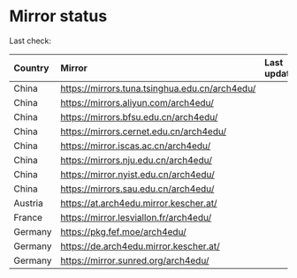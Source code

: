 <script src="./time.js"></script>
# Mirror status
Last check: <script type="text/javascript">localize(1708691456.3323462);</script>

|Country|Mirror|Last update|
|:------|:-----|:----------|
|China|https://mirrors.tuna.tsinghua.edu.cn/arch4edu/|<script type="text/javascript">localize(1708669975);</script>|
|China|https://mirrors.aliyun.com/arch4edu/|<script type="text/javascript">localize(1708626571);</script>|
|China|https://mirrors.bfsu.edu.cn/arch4edu/|<script type="text/javascript">localize(1708669975);</script>|
|China|https://mirrors.cernet.edu.cn/arch4edu/|<script type="text/javascript">localize(1708669975);</script>|
|China|https://mirror.iscas.ac.cn/arch4edu/|<script type="text/javascript">localize(1708669975);</script>|
|China|https://mirrors.nju.edu.cn/arch4edu/|<script type="text/javascript">localize(1708626571);</script>|
|China|https://mirror.nyist.edu.cn/arch4edu/|<script type="text/javascript">localize(1708669975);</script>|
|China|https://mirrors.sau.edu.cn/arch4edu/|<script type="text/javascript">localize(1708669975);</script>|
|Austria|https://at.arch4edu.mirror.kescher.at/|<script type="text/javascript">localize(1708669975);</script>|
|France|https://mirror.lesviallon.fr/arch4edu/|<script type="text/javascript">localize(1708626571);</script>|
|Germany|https://pkg.fef.moe/arch4edu/|<script type="text/javascript">localize(1708669975);</script>|
|Germany|https://de.arch4edu.mirror.kescher.at/|<script type="text/javascript">localize(1708669975);</script>|
|Germany|https://mirror.sunred.org/arch4edu/|<script type="text/javascript">localize(1708669975);</script>|

<script src="./tablefilter/tablefilter.js"></script>
<script src="./table.js"></script>